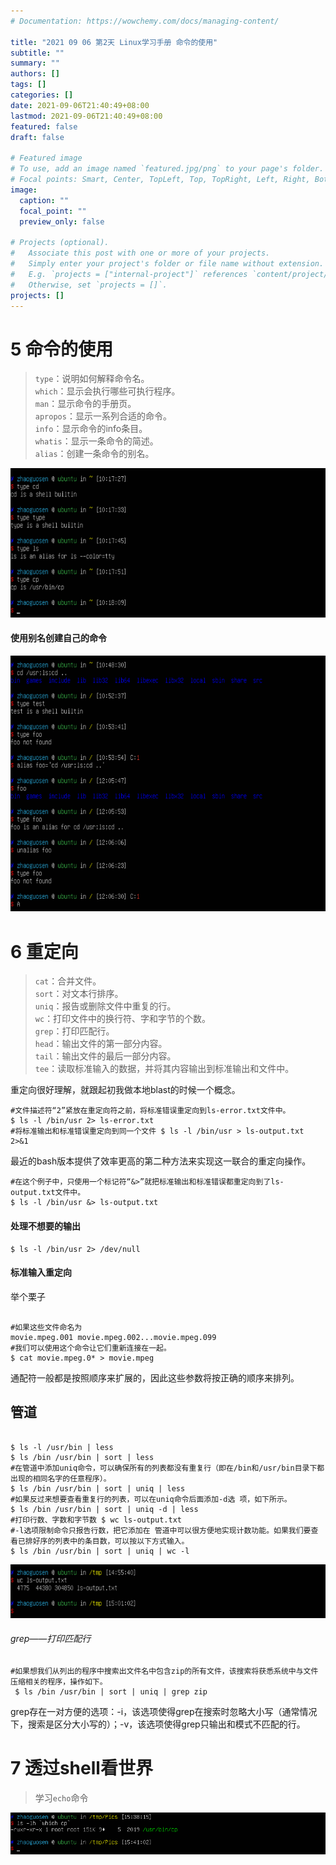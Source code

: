 ```yaml
---
# Documentation: https://wowchemy.com/docs/managing-content/

title: "2021 09 06 第2天 Linux学习手册 命令的使用"
subtitle: ""
summary: ""
authors: []
tags: []
categories: []
date: 2021-09-06T21:40:49+08:00
lastmod: 2021-09-06T21:40:49+08:00
featured: false
draft: false

# Featured image
# To use, add an image named `featured.jpg/png` to your page's folder.
# Focal points: Smart, Center, TopLeft, Top, TopRight, Left, Right, BottomLeft, Bottom, BottomRight.
image:
  caption: ""
  focal_point: ""
  preview_only: false

# Projects (optional).
#   Associate this post with one or more of your projects.
#   Simply enter your project's folder or file name without extension.
#   E.g. `projects = ["internal-project"]` references `content/project/deep-learning/index.md`.
#   Otherwise, set `projects = []`.
projects: []
---
```

# 5 命令的使用  
>`type`：说明如何解释命令名。     
`which`：显示会执行哪些可执行程序。    
`man`：显示命令的手册页。     
`apropos`：显示一系列合适的命令。     
`info`：显示命令的info条目。     
`whatis`：显示一条命令的简述。     
`alias`：创建一条命令的别名。      

![](63af57e2-39e5-48a9-875e-1c18c2cc7e67.png)  
#### 使用别名创建自己的命令  
![](2c72ca54-e5a3-435b-a9db-dcb8f9c48371.png)  
# 6 重定向  

>`cat`：合并文件。       
`sort`：对文本行排序。        
`uniq`：报告或删除文件中重复的行。       
`wc`：打印文件中的换行符、字和字节的个数。          
`grep`：打印匹配行。          
`head`：输出文件的第一部分内容。        
`tail`：输出文件的最后一部分内容。         
`tee`：读取标准输入的数据，并将其内容输出到标准输出和文件中。

 重定向很好理解，就跟起初我做本地blast的时候一个概念。
 
 ``` 
 #文件描述符“2”紧放在重定向符之前，将标准错误重定向到ls-error.txt文件中。     
 $ ls -l /bin/usr 2> ls-error.txt 
 #将标准输出和标准错误重定向到同一个文件 $ ls -l /bin/usr > ls-output.txt 2>&1 
 ```  
 
 最近的bash版本提供了效率更高的第二种方法来实现这一联合的重定向操作。
 ``` 
 #在这个例子中，只使用一个标记符“&>”就把标准输出和标准错误都重定向到了ls-output.txt文件中。
$ ls -l /bin/usr &> ls-output.txt 
```  


#### 处理不想要的输出      

``` 
$ ls -l /bin/usr 2> /dev/null 
```  

#### 标准输入重定向      
举个栗子  

``` 

#如果这些文件命名为 
movie.mpeg.001 movie.mpeg.002...movie.mpeg.099 
#我们可以使用这个命令让它们重新连接在一起。
$ cat movie.mpeg.0* > movie.mpeg 
```  

通配符一般都是按照顺序来扩展的，因此这些参数将按正确的顺序来排列。
## 管道  

``` 

$ ls -l /usr/bin | less 
$ ls /bin /usr/bin | sort | less 
#在管道中添加uniq命令，可以确保所有的列表都没有重复行（即在/bin和/usr/bin目录下都出现的相同名字的任意程序）。
$ ls /bin /usr/bin | sort | uniq | less 
#如果反过来想要查看重复行的列表，可以在uniq命令后面添加-d选 项，如下所示。
$ ls /bin /usr/bin | sort | uniq -d | less 
#打印行数、字数和字节数 $ wc ls-output.txt 
#-l选项限制命令只报告行数，把它添加在 管道中可以很方便地实现计数功能。如果我们要查看已排好序的列表中的条目数，可以按以下方式输入。
$ ls /bin /usr/bin | sort | uniq | wc -l 
```  

![](fd3d5443-d303-4567-a218-77c8eedb1a53.png)  

###### grep——打印匹配行  
``` 
#如果想我们从列出的程序中搜索出文件名中包含zip的所有文件，该搜索将获悉系统中与文件压缩相关的程序，操作如下。
 $ ls /bin /usr/bin | sort | uniq | grep zip  
 ```  
 
 grep存在一对方便的选项：-i，该选项使得grep在搜索时忽略大小写（通常情况下，搜索是区分大小写的）；-v，该选项使得grep只输出和模式不匹配的行。
 
 # 7 透过shell看世界  
 >学习`echo`命令  
 
![](20b478b5-a40a-4be7-b767-564425ecef2e.png) 